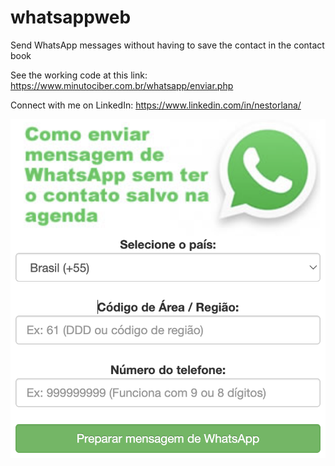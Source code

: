 # whatsappweb
Send WhatsApp messages without having to save the contact in the contact book

See the working code at this link:
https://www.minutociber.com.br/whatsapp/enviar.php

Connect with me on LinkedIn:
https://www.linkedin.com/in/nestorlana/

<img src="https://github.com/nestorlana/whatsappweb/blob/main/screenshot_001.png" alt="ScreenShot">
